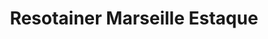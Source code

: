 ---
title: "Resotainer Marseille Estaque"
url: /marseille/resotainer-marseille-estaque/
shop: Mieten
---